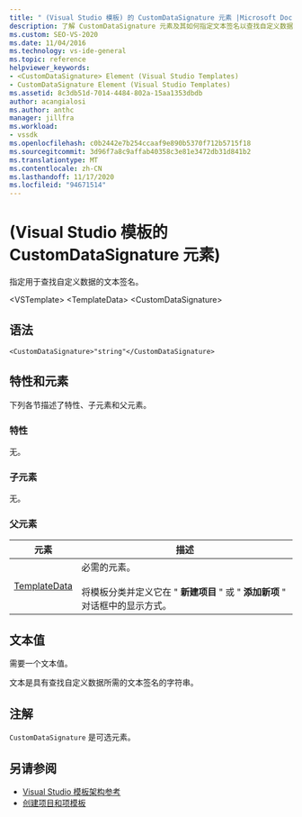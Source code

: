 ```yaml
---
title: " (Visual Studio 模板) 的 CustomDataSignature 元素 |Microsoft Docs"
description: 了解 CustomDataSignature 元素及其如何指定文本签名以查找自定义数据。
ms.custom: SEO-VS-2020
ms.date: 11/04/2016
ms.technology: vs-ide-general
ms.topic: reference
helpviewer_keywords:
- <CustomDataSignature> Element (Visual Studio Templates)
- CustomDataSignature Element (Visual Studio Templates)
ms.assetid: 8c3db51d-7014-4484-802a-15aa1353dbdb
author: acangialosi
ms.author: anthc
manager: jillfra
ms.workload:
- vssdk
ms.openlocfilehash: c0b2442e7b254ccaaf9e890b5370f712b5715f18
ms.sourcegitcommit: 3d96f7a8c9affab40358c3e81e3472db31d841b2
ms.translationtype: MT
ms.contentlocale: zh-CN
ms.lasthandoff: 11/17/2020
ms.locfileid: "94671514"
---
```

# <a name="customdatasignature-element-visual-studio-templates"></a> (Visual Studio 模板的 CustomDataSignature 元素) 
指定用于查找自定义数据的文本签名。

 \<VSTemplate> \<TemplateData>
 \<CustomDataSignature>

## <a name="syntax"></a>语法

```
<CustomDataSignature>"string"</CustomDataSignature>
```

## <a name="attributes-and-elements"></a>特性和元素
 下列各节描述了特性、子元素和父元素。

### <a name="attributes"></a>特性
 无。

### <a name="child-elements"></a>子元素
 无。

### <a name="parent-elements"></a>父元素

|元素|描述|
|-------------|-----------------|
|[TemplateData](../extensibility/templatedata-element-visual-studio-templates.md)|必需的元素。<br /><br /> 将模板分类并定义它在 " **新建项目** " 或 " **添加新项** " 对话框中的显示方式。|

## <a name="text-value"></a>文本值
 需要一个文本值。

 文本是具有查找自定义数据所需的文本签名的字符串。

## <a name="remarks"></a>注解
 `CustomDataSignature` 是可选元素。

## <a name="see-also"></a>另请参阅
- [Visual Studio 模板架构参考](../extensibility/visual-studio-template-schema-reference.md)
- [创建项目和项模板](../ide/creating-project-and-item-templates.md)
